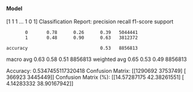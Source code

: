#### Model
[1 1 1 ... 1 0 1]
Classification Report:
              precision    recall  f1-score   support

           0       0.78      0.26      0.39   5044441
           1       0.48      0.90      0.63   3812372

    accuracy                           0.53   8856813
   macro avg       0.63      0.58      0.51   8856813
weighted avg       0.65      0.53      0.49   8856813

Accuracy: 0.5347455117320418
Confusion Matrix:
[[1290692 3753749]
 [ 366923 3445449]]
Confusion Matrix (%):
[[14.57287175 42.38261551]
 [ 4.14283332 38.90167942]]
